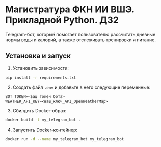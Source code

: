 # Магистратура ФКН ИИ ВШЭ. Прикладной Python. ДЗ2

Telegram-бот, который помогает пользователю рассчитать дневные нормы воды и калорий, а также отслеживать тренировки и питание.

## Установка и запуск

1. Установить зависимости:

```bash
pip install -r requirements.txt
```

2. Создать файл `.env` и добавьте в него следующие переменные:

```
BOT_TOKEN=<ваш_токен_бота>
WEATHER_API_KEY=<ваш_ключ_API_OpenWeatherMap>
```

3. Сбилдить Docker-образ:

```bash
docker build -t my_telegram_bot .
```

4. Запустить Docker-контейнер:

```bash
docker run -d --name my_telegram_bot my_telegram_bot
```
